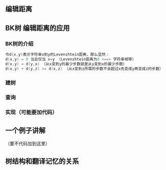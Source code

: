 ## 编辑距离



## BK树 编辑距离的应用

<!--我们真的不用讲别的两个句⼦相似性的计算方法嘛。。-->

### BK树的介绍

```c
令d(x,y)表示字符串x到y的Levenshtein距离，那么显然：
d(x,y) = 0 当且仅当 x=y （Levenshtein距离为0 <==> 字符串相等）
d(x,y) = d(y,x) （从x变到y的最少步数就是从y变到x的最少步数）
d(x,y) + d(y,z) >= d(x,z) （从x变到z所需的步数不会超过x先变成y再变成z的步数）
```



### 建树

### 查询

### 实现（可能要加代码）



## **一个例子讲解**

（要不代码加到这里）

## 树结构和翻译记忆的关系